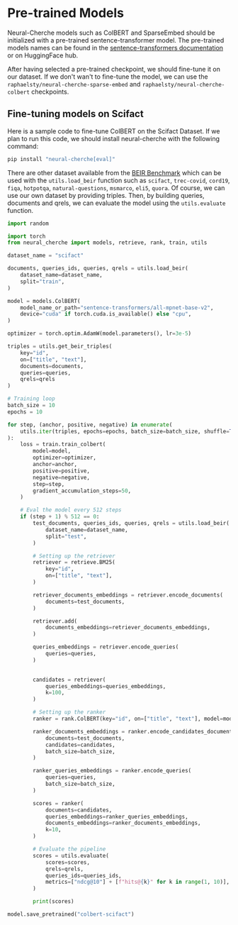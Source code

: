 # Pre-trained Models

Neural-Cherche models such as ColBERT and SparseEmbed should be initialized with a pre-trained sentence-transformer model. The pre-trained models names can be found in the [sentence-transformers documentation](https://www.sbert.net/docs/pretrained_models.html) or on HuggingFace hub.

After having selected a pre-trained checkpoint, we should fine-tune it on our dataset. If we don't
wan't to fine-tune the model, we can use the `raphaelsty/neural-cherche-sparse-embed` and `raphaelsty/neural-cherche-colbert` checkpoints.

## Fine-tuning models on Scifact

Here is a sample code to fine-tune ColBERT on the Scifact Dataset. If we plan to run this code, we should install neural-cherche with the following command:

```bash
pip install "neural-cherche[eval]"
```

There are other dataset available from the [BEIR Benchmark](https://github.com/beir-cellar/beir)
which can be used with the `utils.load_beir` function such as `scifact`, `trec-covid`, `cord19`, `fiqa`, `hotpotqa`, `natural-questions`, `msmarco`, `eli5`, `quora`. Of course, we can use our own dataset by providing triples. Then, by building queries, documents and qrels, we can evaluate the model using the `utils.evaluate` function.

```python
import random

import torch
from neural_cherche import models, retrieve, rank, train, utils

dataset_name = "scifact"

documents, queries_ids, queries, qrels = utils.load_beir(
    dataset_name=dataset_name,
    split="train",
)

model = models.ColBERT(
    model_name_or_path="sentence-transformers/all-mpnet-base-v2",
    device="cuda" if torch.cuda.is_available() else "cpu",
)

optimizer = torch.optim.AdamW(model.parameters(), lr=3e-5)

triples = utils.get_beir_triples(
    key="id",
    on=["title", "text"],
    documents=documents,
    queries=queries,
    qrels=qrels
)

# Training loop
batch_size = 10
epochs = 10

for step, (anchor, positive, negative) in enumerate(
    utils.iter(triples, epochs=epochs, batch_size=batch_size, shuffle=True)
):
    loss = train.train_colbert(
        model=model,
        optimizer=optimizer,
        anchor=anchor,
        positive=positive,
        negative=negative,
        step=step,
        gradient_accumulation_steps=50,
    )

    # Eval the model every 512 steps
    if (step + 1) % 512 == 0:
        test_documents, queries_ids, queries, qrels = utils.load_beir(
            dataset_name=dataset_name,
            split="test",
        )

        # Setting up the retriever 
        retriever = retrieve.BM25(
            key="id",
            on=["title", "text"],
        )

        retriever_documents_embeddings = retriever.encode_documents(
            documents=test_documents,
        )

        retriever.add(
            documents_embeddings=retriever_documents_embeddings,
        )

        queries_embeddings = retriever.encode_queries(
            queries=queries,
        )
        

        candidates = retriever(
            queries_embeddings=queries_embeddings,
            k=100,
        )

        # Setting up the ranker
        ranker = rank.ColBERT(key="id", on=["title", "text"], model=model)

        ranker_documents_embeddings = ranker.encode_candidates_documents(
            documents=test_documents,
            candidates=candidates,
            batch_size=batch_size,
        )

        ranker_queries_embeddings = ranker.encode_queries(
            queries=queries,
            batch_size=batch_size,
        )

        scores = ranker(
            documents=candidates,
            queries_embeddings=ranker_queries_embeddings,
            documents_embeddings=ranker_documents_embeddings,
            k=10,
        )

        # Evaluate the pipeline
        scores = utils.evaluate(
            scores=scores,
            qrels=qrels,
            queries_ids=queries_ids,
            metrics=["ndcg@10"] + [f"hits@{k}" for k in range(1, 10)],
        )

        print(scores)

model.save_pretrained("colbert-scifact")
```